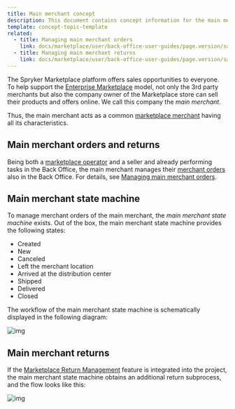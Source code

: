 ```yaml
---
title: Main merchant concept
description: This document contains concept information for the main merchant in the Spryker Commerce OS.
template: concept-topic-template
related:
  - title: Managing main merchant orders
    link: docs/marketplace/user/back-office-user-guides/page.version/sales/managing-main-merchant-orders.html
  - title: Managing main merchant returns
    link: docs/marketplace/user/back-office-user-guides/page.version/sales/managing-main-merchant-returns.html
---
```


The Spryker Marketplace platform offers sales opportunities to everyone. To help support the [Enterprise Marketplace](/docs/marketplace/user/intro-to-spryker-marketplace/marketplace-concept.html) model, not only the 3rd party merchants but also the company owner of the Marketplace store can sell their products and offers online. We call this company the *main merchant*.

Thus, the main merchant acts as a common [marketplace merchant](/docs/pbc/all/merchant-management/{{page.version}}/marketplace-merchant-feature-overview/marketplace-merchant-feature-overview.html) having all its characteristics.

## Main merchant orders and returns

Being both a [marketplace operator](/docs/marketplace/user/intro-to-spryker-marketplace/marketplace-personas.html) and a seller and already performing tasks in the Back Office, the main merchant manages their [merchant orders](/docs/marketplace/user/features/{{page.version}}/marketplace-order-management-feature-overview/merchant-order-overview.html) also in the Back Office. For details, see [Managing main merchant orders](/docs/marketplace/user/merchant-portal-user-guides/{{page.version}}/orders/managing-merchant-orders.html).

## Main merchant state machine

To manage merchant orders of the main merchant, the *main merchant state machine* exists. Out of the box, the main merchant state machine provides the following states:

- Created
- New
- Canceled
- Left the merchant location
- Arrived at the distribution center
- Shipped
- Delivered
- Closed

The workflow of the main merchant state machine is schematically displayed in the following diagram:

![img](https://spryker.s3.eu-central-1.amazonaws.com/docs/Marketplace/user+guides/Features/Marketplace+Merchant/Main+merchant+concept/main-merchant-state-machine-new.png)

## Main merchant returns

If the [Marketplace Return Management](/docs/marketplace/user/features/{{page.version}}/marketplace-return-management-feature-overview.html) feature is integrated into the project, the main merchant state machine obtains an additional return subprocess, and the flow looks like this:

![img](https://spryker.s3.eu-central-1.amazonaws.com/docs/Marketplace/user+guides/Features/Marketplace+Merchant/Main+merchant+concept/marketplace-main-merchant-return-process.png)
